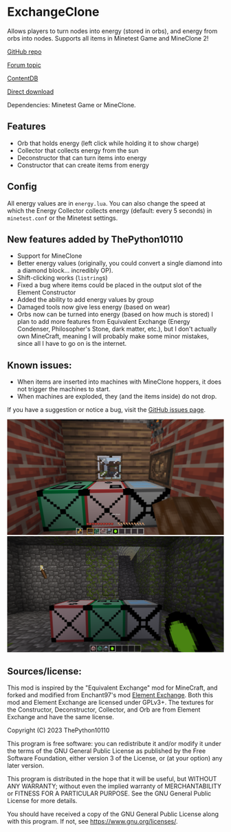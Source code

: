 # ExchangeClone
Allows players to turn nodes into energy (stored in orbs), and energy from orbs into nodes. Supports all items in Minetest Game and MineClone 2!

[GitHub repo](https://github.com/thepython10110/exchangeclone)

[Forum topic](https://forum.minetest.net/viewtopic.php?f=9&t=29473)

[ContentDB](https://content.minetest.net/packages/ThePython/exchangeclone)

[Direct download](https://github.com/ThePython10110/ExchangeClone/archive/refs/heads/main.zip)

Dependencies: Minetest Game or MineClone.

## Features
- Orb that holds energy (left click while holding it to show charge)
- Collector that collects energy from the sun
- Deconstructor that can turn items into energy
- Constructor that can create items from energy

## Config
All energy values are in `energy.lua`. You can also change the speed at which the Energy Collector collects energy (default: every 5 seconds) in `minetest.conf` or the Minetest settings.

## New features added by ThePython10110
* Support for MineClone
* Better energy values (originally, you could convert a single diamond into a diamond block... incredibly OP).
* Shift-clicking works (`listring`s)
* Fixed a bug where items could be placed in the output slot of the Element Constructor
* Added the ability to add energy values by group
* Damaged tools now give less energy (based on wear)
* Orbs now can be turned into energy (based on how much is stored)
I plan to add more features from Equivalent Exchange (Energy Condenser, Philosopher's Stone, dark matter, etc.), but I don't actually own MineCraft, meaning I will probably make some minor mistakes, since all I have to go on is the internet. 

## Known issues:
* When items are inserted into machines with MineClone hoppers, it does not trigger the machines to start.
* When machines are exploded, they (and the items inside) do not drop.

If you have a suggestion or notice a bug, visit the [GitHub issues page](https://github.com/thepython10110/exchangeclone/issues).

![MineClone Screenshot](screenshot.png)
![Minetest Game Screenshot](screenshot_mtg.png)

## Sources/license:
This mod is inspired by the "Equivalent Exchange" mod for MineCraft, and forked and modified from Enchant97's mod [Element Exchange](https://github.com/enchant97/minetest_element_exchange). Both this mod and Element Exchange are licensed under GPLv3+. The textures for the Constructor, Deconstructor, Collector, and Orb are from Element Exchange and have the same license.

Copyright (C) 2023 ThePython10110

This program is free software: you can redistribute it and/or modify
it under the terms of the GNU General Public License as published by
the Free Software Foundation, either version 3 of the License, or
(at your option) any later version.

This program is distributed in the hope that it will be useful,
but WITHOUT ANY WARRANTY; without even the implied warranty of
MERCHANTABILITY or FITNESS FOR A PARTICULAR PURPOSE.  See the
GNU General Public License for more details.

You should have received a copy of the GNU General Public License
along with this program.  If not, see <https://www.gnu.org/licenses/>.
